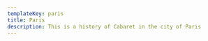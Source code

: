 ```yaml
---
templateKey: paris
title: Paris
description: This is a history of Cabaret in the city of Paris
---
```


